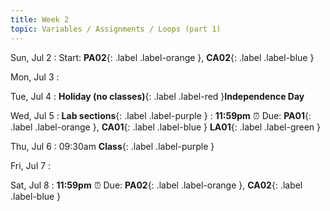 ```yaml
---
title: Week 2
topic: Variables / Assignments / Loops (part 1)
---
```

Sun, Jul 2
: Start: **PA02**{: .label .label-orange }, **CA02**{: .label .label-blue }


Mon, Jul 3
: 

Tue, Jul 4
: **Holiday (no classes)**{: .label .label-red }**Independence Day**

Wed, Jul 5
: **Lab sections**{: .label .label-purple }
: **11:59pm**  ⏰  Due: **PA01**{: .label .label-orange }, **CA01**{: .label .label-blue } **LA01**{: .label .label-green }


Thu, Jul 6
: 09:30am **Class**{: .label .label-purple } 


Fri, Jul 7
: 

Sat, Jul 8
: **11:59pm**  ⏰  Due: **PA02**{: .label .label-orange }, **CA02**{: .label .label-blue }


